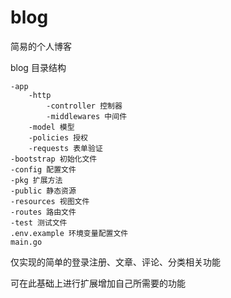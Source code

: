 # blog

简易的个人博客

 blog 目录结构

    -app
        -http
            -controller 控制器
            -middlewares 中间件
        -model 模型
        -policies 授权
        -requests 表单验证
    -bootstrap 初始化文件
    -config 配置文件
    -pkg 扩展方法
    -public 静态资源
    -resources 视图文件
    -routes 路由文件
    -test 测试文件
    .env.example 环境变量配置文件
    main.go

仅实现的简单的登录注册、文章、评论、分类相关功能

可在此基础上进行扩展增加自己所需要的功能
